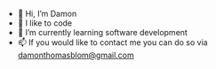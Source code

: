 - 👋 Hi, I’m Damon
- 👀 I like to code 
- 🌱 I’m currently learning software development 
- 📫 If you would like to contact me you can do so via damonthomasblom@gmail.com

<!---
DamonThomasBlom/DamonThomasBlom is a ✨ special ✨ repository because its `README.md` (this file) appears on your GitHub profile.
You can click the Preview link to take a look at your changes.
--->
